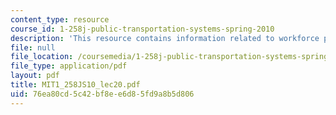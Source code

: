 ```yaml
---
content_type: resource
course_id: 1-258j-public-transportation-systems-spring-2010
description: 'This resource contains information related to workforce planning. '
file: null
file_location: /coursemedia/1-258j-public-transportation-systems-spring-2010/76ea80cd5c42bf8ee6d85fd9a8b5d806_MIT1_258JS10_lec20.pdf
file_type: application/pdf
layout: pdf
title: MIT1_258JS10_lec20.pdf
uid: 76ea80cd-5c42-bf8e-e6d8-5fd9a8b5d806
---
```

